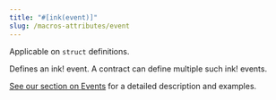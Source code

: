```yaml
---
title: "#[ink(event)]"
slug: /macros-attributes/event
---
```


Applicable on `struct` definitions.

Defines an ink! event. A contract can define multiple such ink! events.


[See our section on Events](../basics/events.md) for a detailed description and examples.
